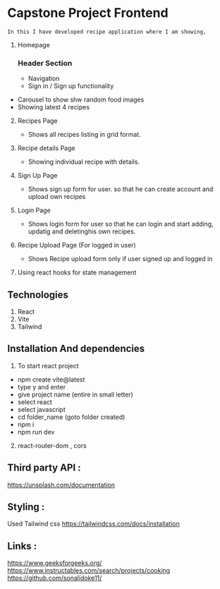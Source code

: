 # Capstone Project Frontend
    In this I have developed recipe application where I am showing,
    
1) Homepage
    ### Header Section
      - Navigation
      - Sign in / Sign up functionality
- Carousel to show shw random food images
- Showing latest 4 recipes 

2) Recipes Page
    - Shows all recipes listing in grid format.

3) Recipe details Page
    - Showing individual recipe with details.

4) Sign Up Page
    - Shows sign up form for user. so that he can create account and upload own recipes

5) Login Page
    - Shows login form for user so that he can login and start adding, updatig and deletinghis own recipes.

6) Recipe Upload Page (For logged in user)
    - Shows Recipe upload form only if user signed up and logged in 

7) Using react hooks for state management

     
## Technologies
1. React
2. Vite
3. Tailwind


## Installation And dependencies
1) To start react project 
- npm create vite@latest
- type y and enter
- give project name (entire in small letter)
- select react
- select javascript
- cd folder_name  (goto folder created)
- npm i
- npm run dev

2) react-router-dom , cors

## Third party API :
https://unsplash.com/documentation

## Styling :
Used Tailwind css 
https://tailwindcss.com/docs/installation

## Links :
https://www.geeksforgeeks.org/
https://www.instructables.com/search/projects/cooking
https://github.com/sonalidoke11/


